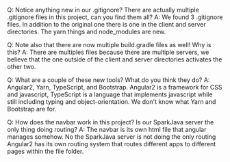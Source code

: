 Q: Notice anything new in our .gitignore? There are actually multiple .gitignore files in this project, can you find 
   them all?
A: We found 3 .gitignore files. In addition to the original one there is one in the client and server directories.
   The yarn things and node_modules are new.
   
Q: Note also that there are now multiple build.gradle files as well! Why is this?
A: There are multiples files because there are multiple servers, we believe that the one outside of the client and 
   server directories activates the other two.
   
Q: What are a couple of these new tools? What do you think they do?
A: Angular2, Yarn, TypeScript, and Bootstrap. Angular2 is a framework for CSS and javascript, TypeScript is a language
   that implements javascript while still including typing and object-orientation. We don't know what Yarn and Bootstrap
   are for.
   
Q: How does the navbar work in this project? Is our SparkJava server the only thing doing routing?
A: The navbar is its own html file that angular manages somehow. No the SparkJava server is not doing the only routing 
Angular2 has its own routing system that routes different apps to different pages within the file folder. 



